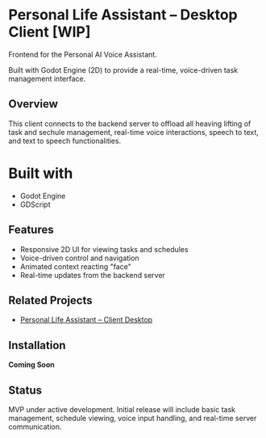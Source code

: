 # Personal Life Assistant – Desktop Client [WIP]

Frontend for the Personal AI Voice Assistant.

Built with Godot Engine (2D) to provide a real-time, voice-driven task management interface.

## Overview

This client connects to the backend server to offload all heaving lifting of task and sechule management, real-time voice interactions, speech to text, and text to speech functionalities. 

# Built with
- Godot Engine
- GDScript

## Features

- Responsive 2D UI for viewing tasks and schedules
- Voice-driven control and navigation
- Animated context reacting "face"
- Real-time updates from the backend server

## Related Projects

- [Personal Life Assistant – Client Desktop](https://github.com/joe-gutman/personal-assistant-server-desktop)

## Installation

**Coming Soon**

## Status

MVP under active development. Initial release will include basic task management, schedule viewing, voice input handling, and real-time server communication.
